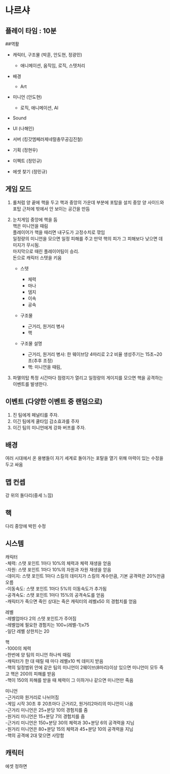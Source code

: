 # 나르샤

## 플레이 타임 : 10분

##역활
- 캐릭터, 구조물 (박훈, 안도현, 정광민)
	- 애니메이션, 움직임, 로직, 스텟처리  

- 배경
	- Art

- 미니언 (안도현)
	- 로직, 애니메이션, AI

- Sound

- UI (나해인)

- 서버 (킹갓엠페러제네럴충무공김진철)

- 기획 (정현우)

- 이펙트 (정민규)

- 에셋 찾기 (정민규)

## 게임 모드
1. 롤처럼
양 끝에 핵을 두고 핵과 중앙의 가운데 부분에 포탑을 설치
중앙 양 사이드와 포탑 근처에 밖에서 안 보이는 공간을 만듬

2. 눈치게임
중앙에 핵을 둠<br>
핵은 미니언을 때림<br> 
플레이어가 핵을 때리면 내구도가 고정수치로 깎임<br>
일정량의 미니언을 모으면 일정 피해를 주고 만약 핵의 피가 그 피해보다 낮으면 데미지가 무시됨.<br>
마지막으로 때린 플레이어팀이 승리.<br>
돈으로 캐릭터 스텟을 키움<br>

	- 스텟
		- 체력  
		- 마나  
		- 뎀지  
		- 이속  
		- 공속  

	- 구조물
		- 근거리, 원거리 병사
		- 핵

	- 구조물 설명
		- 근거리, 원거리 병사: 한 웨이브당 4마리로 2:2 비율 생성주기는 15초~20초(추후 조정)  
		- 핵: 미니언을 때림,

3. 파멸의탑
특정 시간마다 점령지가 열리고 일정량의 게이지를 모으면 핵을 공격하는 이벤트를 발생한다.

## 이벤트 (다양한 이벤트 중 랜덤으로)
1. 진 팀에게 페널티를 주자.
2. 이긴 팀에게 쿨타임 감소효과를 주자
3. 이긴 팀의 미니언에게 강화 버프를 주자.

## 배경
여러 시대에서 온 용병들이 자기 세계로 돌아가는 포탈을 열기 위해 마력이 있는 수정을 두고 싸움

## 맵 컨셉
강 위의 돌다리(중세 느낌)

## 핵
다리 중앙에 박힌 수정
## 시스템

캐릭터<br>
-체력: 스탯 포인트 1마다 10%의 체력과 체력 재생을 얻음<br>
-자원: 스탯 포인트 1마다 10%의 자원과 자원 재생을 얻음<br>
-데미지: 스탯 포인트 1마다 스킬의 데미지가 스킬의 계수만큼, 기본 공격력은 20%만큼 오름<br>
-이동속도: 스탯 포인트 1마다 5%의 이동속도가 추가됨<br>
-공격속도: 스탯 포인트 1마다 15%의 공격속도를 얻음<br>
-캐릭터가 죽으면 죽인 상대는 죽은 캐릭터의 레벨x50 의 경험치를 얻음<br>

레벨<br>
-레벨업마다 2의 스텟 포인트가 주어짐<br>
-레벨업에 필요한 경험치는 100+(레벨-1)x75<br>
-일단 레벨 상한치는 20<br>

핵<br>
-1000의 체력<br>
-한번에 양 팀의 미니언 하나씩 때림<br>
-캐릭터가 한 대 때릴 때 마다 레벨x10 씩 데미지 받음<br>
-핵의 일정범위 안에 같은 팀의 미니언이 2웨이브(8마리)이상 있으면 미니언이 모두 죽고 핵은 200의 피해를 받음<br>
-핵이 150의 피해를 받을 때 체력이 그 이하거나 같으면 미니언만 죽음

미니언<br>
-근거리와 원거리로 나뉘어짐<br>
-게임 시작 30초 후 20초마다 근거리2, 원거리2마리의 미니언이 나옴<br>
-근거리 미니언은 25+분당 10의 경험치를 줌<br>
-원거리 미니언은 15+분당 7의 경험치를 줌<br>
-근거리 미니언은 150+분당 30의 체력과 30+분당 6의 공격력을 지님<br>
-원거리 미니언은 80+분당 15의 체력과 45+분당 10의 공격력을 지님<br>
-핵의 공격에 2대 맞으면 사망함<br>

## 캐릭터
에셋 정하면 
